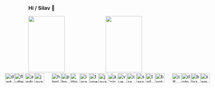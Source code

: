 ### Hi / Silav 👋

<div>
    <img height="180em" width="48%" src="https://github-readme-stats.vercel.app/api?username=mergehez&show_icons=true&include_all_commits=true&count_private=true&theme=cobalt" />
    <img height="180em" width="48%" src="https://github-readme-stats.vercel.app/api/top-langs/?username=mergehez&layout=compact&theme=cobalt&langs_count=7" />
</div>

<div style="display: flex; align-items: center; justify-content:center"><br>
  <img title="dart" height="30" width="30" src="https://cdn.jsdelivr.net/gh/devicons/devicon/icons/dart/dart-original.svg" />
  <img title="flutter" height="30" width="30" src="https://cdn.jsdelivr.net/gh/devicons/devicon/icons/flutter/flutter-original.svg" />
    &nbsp;
  <img title="android (java)" height="30" width="30" src="https://cdn.jsdelivr.net/gh/devicons/devicon/icons/android/android-original.svg" />
  <img title="java" height="30" width="30" src="https://cdn.jsdelivr.net/gh/devicons/devicon/icons/java/java-original.svg" />
    &nbsp;&nbsp;&nbsp;&nbsp;&nbsp;&nbsp;
  <img title="html" height="30" width="30" src="https://cdn.jsdelivr.net/gh/devicons/devicon/icons/html5/html5-original.svg" />
  <img title="php" height="30" width="30" src="https://cdn.jsdelivr.net/gh/devicons/devicon/icons/php/php-original.svg" />
  <img title="mysql" height="30" width="30" src="https://cdn.jsdelivr.net/gh/devicons/devicon/icons/mysql/mysql-original.svg" />
  <img title="laravel" height="30" width="30" src="https://cdn.jsdelivr.net/gh/devicons/devicon/icons/laravel/laravel-plain-wordmark.svg" />
  <img title="typescript" height="30" width="30" src="https://cdn.jsdelivr.net/gh/devicons/devicon/icons/typescript/typescript-original.svg" />
  <img title="javascript" height="30" width="30" src="https://cdn.jsdelivr.net/gh/devicons/devicon/icons/javascript/javascript-plain.svg" />
  <img title="alpine js" height="30" width="30" src="https://avatars.githubusercontent.com/u/59030169?s=200&v=4" style="border-radius:50%" />
  <img title="vue" height="30" width="30" src="https://cdn.jsdelivr.net/gh/devicons/devicon/icons/vuejs/vuejs-original.svg" />
  <img title="css" height="30" width="30" src="https://cdn.jsdelivr.net/gh/devicons/devicon/icons/css3/css3-original.svg" />
  <img title="sass" height="30" width="30" src="https://cdn.jsdelivr.net/gh/devicons/devicon/icons/sass/sass-original.svg" />
  <img title="tailwind css" height="30" width="30" src="https://cdn.jsdelivr.net/gh/devicons/devicon/icons/tailwindcss/tailwindcss-plain.svg" />
  <img title="bootstrap" height="30" width="30" src="https://cdn.jsdelivr.net/gh/devicons/devicon/icons/bootstrap/bootstrap-original.svg" />
    &nbsp;&nbsp;&nbsp;&nbsp;&nbsp;&nbsp;
  <img title="c#" height="30" width="30" src="https://cdn.jsdelivr.net/gh/devicons/devicon/icons/csharp/csharp-original.svg" />
  <img title="dotnetcore" height="30" width="30" src="https://cdn.jsdelivr.net/gh/devicons/devicon/icons/dotnetcore/dotnetcore-original.svg" />
  <img title="blazor" height="30" width="30" src="https://devblogs.microsoft.com/aspnet/wp-content/uploads/sites/16/2019/04/BrandBlazor_big_with_border.png" />
  <img title="xamarin forms" height="30" width="30" src="https://cdn.iconscout.com/icon/free/png-256/xamarin-282427.png" />
</div>
  
  
  
<!--
**mergehez/mergehez** is a ✨ _special_ ✨ repository because its `README.md` (this file) appears on your GitHub profile.

Here are some ideas to get you started:

- 🔭 I’m currently working on ...
- 🌱 I’m currently learning ...
- 👯 I’m looking to collaborate on ...
- 🤔 I’m looking for help with ...
- 💬 Ask me about ...
- 📫 How to reach me: ...
- 😄 Pronouns: ...
- ⚡ Fun fact: ...
-->
